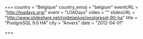 +++
country = "Belgique"
country_emoji = "belgium"
eventURL = "http://loadays.org/"
event = "LOADays"
video = ""
slidesURL = "http://www.slideshare.net/roidelapluie/postgresql-90-ha"
title = "PostgreSQL 9.0 HA"
city = "Anvers"
date = "2012-04-01"

+++

